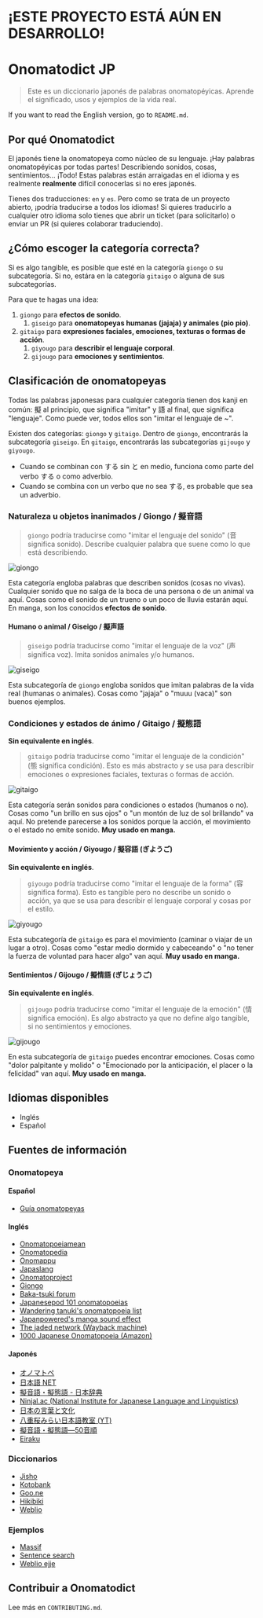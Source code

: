 # ¡ESTE PROYECTO ESTÁ AÚN EN DESARROLLO!

# Onomatodict JP

> Este es un diccionario japonés de palabras onomatopéyicas. Aprende el significado, usos y ejemplos de la vida real.

If you want to read the English version, go to `README.md`.

## Por qué Onomatodict

El japonés tiene la onomatopeya como núcleo de su lenguaje. ¡Hay palabras onomatopéyicas por todas partes! Describiendo sonidos, cosas, sentimientos… ¡Todo! Estas palabras están arraigadas en el idioma y es realmente **realmente** difícil conocerlas si no eres japonés.

Tienes dos traducciones: `en` y `es`. Pero como se trata de un proyecto abierto, ¡podría traducirse a todos los idiomas! Si quieres traducirlo a cualquier otro idioma solo tienes que abrir un ticket (para solicitarlo) o enviar un PR (si quieres colaborar traduciendo).

## ¿Cómo escoger la categoría correcta?

Si es algo tangible, es posible que esté en la categoría `giongo` o su subcategoría. Si no, estára en la categoría `gitaigo` o alguna de sus subcategorías.

Para que te hagas una idea:

1. `giongo` para **efectos de sonido**.
   1. `giseigo` para **onomatopeyas humanas (jajaja) y animales (pio pio)**.
2. `gitaigo` para **expresiones faciales, emociones, texturas o formas de acción**.
   1. `giyougo` para **describir el lenguaje corporal**.
   2. `gijougo` para **emociones y sentimientos**.

## Clasificación de onomatopeyas

Todas las palabras japonesas para cualquier categoría tienen dos kanji en común: 擬 al principio, que significa "imitar" y 語 al final, que significa "lenguaje". Como puede ver, todos ellos son "imitar el lenguaje de ~".

Existen dos categorías: `giongo` y `gitaigo`. Dentro de `giongo`, encontrarás la subcategoría `giseigo`. En `gitaigo`, encontrarás las subcategorías `gijougo` y `giyougo`.

- Cuando se combinan con する sin と en medio, funciona como parte del verbo する o como adverbio.
- Cuando se combina con un verbo que no sea する, es probable que sea un adverbio.

### Naturaleza u objetos inanimados / Giongo / 擬音語

> `giongo` podría traducirse como "imitar el lenguaje del sonido" (音 significa sonido). Describe cualquier palabra que suene como lo que está describiendo.

![giongo](http://blog.gengo.com/wp-content/uploads/2016/06/zaa-zaa.png)

Esta categoría engloba palabras que describen sonidos (cosas no vivas). Cualquier sonido que no salga de la boca de una persona o de un animal va aquí. Cosas como el sonido de un trueno o un poco de lluvia estarán aquí. En manga, son los conocidos **efectos de sonido**.

#### Humano o animal / Giseigo / 擬声語

> `giseigo` podría traducirse como "imitar el lenguaje de la voz" (声 significa voz). Imita sonidos animales y/o humanos.

![giseigo](https://alu-web-herokuapp-com.global.ssl.fastly.net/cropped_images/tNaKgqdekbOj9WGGfdo51zGKa1G3/c_1601820562559?auto=webp&format=jpg&width=680)

Esta subcategoría de `giongo` engloba sonidos que imitan palabras de la vida real (humanas o animales). Cosas como "jajaja" o "muuu (vaca)" son buenos ejemplos.

### Condiciones y estados de ánimo / Gitaigo / 擬態語

**Sin equivalente en inglés**.

> `gitaigo` podría traducirse como "imitar el lenguaje de la condición" (態 significa condición). Esto es más abstracto y se usa para describir emociones o expresiones faciales, texturas o formas de acción.

![gitaigo](http://blog.gengo.com/wp-content/uploads/2016/06/gusya-gusya.png)

Esta categoría serán sonidos para condiciones o estados (humanos o no). Cosas como "un brillo en sus ojos" o "un montón de luz de sol brillando" va aquí. No pretende parecerse a los sonidos porque la acción, el movimiento o el estado no emite sonido. **Muy usado en manga.**

#### Movimiento y acción / Giyougo / 擬容語 (ぎようご)

**Sin equivalente en inglés**.

> `giyougo` podría traducirse como "imitar el lenguaje de la forma" (容 significa forma). Esto es tangible pero no describe un sonido o acción, ya que se usa para describir el lenguaje corporal y cosas por el estilo.

![giyougo](https://pbs.twimg.com/media/FE3aS_FakAIjZ0L.jpg)

Esta subcategoría de `gitaigo` es para el movimiento (caminar o viajar de un lugar a otro). Cosas como "estar medio dormido y cabeceando" o "no tener la fuerza de voluntad para hacer algo" van aquí. **Muy usado en manga.**

#### Sentimientos / Gijougo / 擬情語 (ぎじょうご)

**Sin equivalente en inglés**.

> `gijougo` podría traducirse como "imitar el lenguaje de la emoción" (情 significa emoción). Es algo abstracto ya que no define algo tangible, si no sentimientos y emociones.

![gijougo](https://img-cdn.jg.jugem.jp/445/15130/20060307_141520.jpg)

En esta subcategoría de `gitaigo` puedes encontrar emociones. Cosas como "dolor palpitante y molido" o "Emocionado por la anticipación, el placer o la felicidad" van aquí. **Muy usado en manga.** 

## Idiomas disponibles

- Inglés
- Español

## Fuentes de información
### Onomatopeya
#### Español
- [Guía onomatopeyas](https://kizunaclub.com/blog/2016/01/27/la-guia-absoluta-de-onomatopeyas-japonesas/)

#### Inglés
- [Onomatopoeiamean](https://onomatopoeiamean.info/)
- [Onomatopedia](https://www.onomatopedia.jp/about)
- [Onomappu](https://www.instagram.com/onomappu/)
- [Japaslang](https://japaslang.com/tag/onomatopoeia)
- [Onomatoproject](https://onomatoproject.com/list.html)
- [Giongo](https://github.com/Pomax/nihongoresources.com/blob/master/giongo.txt)
- [Baka-tsuki forum](https://www.baka-tsuki.org/forums/viewtopic.php?f=4&t=2485)
- [Japanesepod 101 onomatopoeias](https://www.japanesepod101.com/japanese-onomatopoeia/)
- [Wandering tanuki's onomatopoeia list](https://wanderingtanuki.com/manga-onomatopoeia-sound-effects/)
- [Japanpowered's manga sound effect](https://www.japanpowered.com/anime-articles/manga-sound-effect-guide)
- [The jaded network (Wayback machine)](https://web.archive.org/web/20221120054819/http://thejadednetwork.com/sfx/)
- [1000 Japanese Onomatopoeia (Amazon)](https://www.amazon.es/1000-Japanese-Onomatopoeia-William-Lange/dp/949272216X/ref=sr_1_1?__mk_es_ES=%C3%85M%C3%85%C5%BD%C3%95%C3%91&crid=32I68HTUGH8BW&keywords=japanese+onomatopoeia&qid=1674067064&sprefix=japanese+onomatopoeia%2Caps%2C170&sr=8-1)

#### Japonés
- [オノマトペ](https://goiryoku.com/onomatopoeia/)
- [日本語 NET](https://nihongokyoshi-net.com/category/onomatopoeia/)
- [擬音語・擬態語 - 日本辞典](http://nihonjiten.com/nihongo/giongo/)
- [Ninjal.ac (National Institute for Japanese Language and Linguistics)](https://www2.ninjal.ac.jp/Onomatope/index.html)
- [日本の言葉と文化](https://nihon5-bunka.net/category/japanese-language/onomatopoeia/)
- [八重桜みらい日本語教室 (YT)](https://www.youtube.com/playlist?list=PLn9F-N23spFn3-zRRTsmgRFW55fTha9q4)
- [擬音語・擬態語―50音順](https://www.rondely.com/zakkaya/dic5/gt5.htm)
- [Eiraku](https://ei-raku.com/2018/04/tadoku-gion/)

### Diccionarios
- [Jisho](https://jisho.org/)
- [Kotobank](https://kotobank.jp/)
- [Goo.ne](https://dictionary.goo.ne.jp/)
- [Hikibiki](https://hikibiki.app/)
- [Weblio](https://www.weblio.jp/)

### Ejemplos
- [Massif](https://massif.la/)
- [Sentence search](https://sentencesearch.neocities.org/)
- [Weblio ejje](https://ejje.weblio.jp/sentence/)

## Contribuir a Onomatodict

Lee más en `CONTRIBUTING.md`.